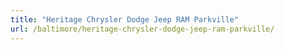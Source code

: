 ```yaml
---
title: "Heritage Chrysler Dodge Jeep RAM Parkville"
url: /baltimore/heritage-chrysler-dodge-jeep-ram-parkville/
---
```

